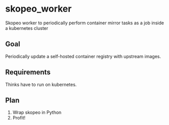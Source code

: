 # skopeo_worker

Skopeo worker to periodically perform container mirror tasks as a job inside a kubernetes cluster

## Goal

Periodically update a self-hosted container registry with upstream images.

## Requirements

Thinks have to run on kubernetes.

## Plan

1. Wrap skopeo in Python
2. Profit!
